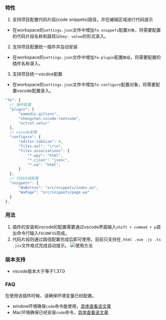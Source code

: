 ### 特性
1. 支持项目配置代码片段(code snippets)路径，并在编辑区域进行代码提示
- 在workspace的`settings.json`文件中增加`fe.snippets`配置`对象`，将需要配置的代码片段名称和路径以`key: value`的形式录入。

2. 支持项目配置统一插件并自动安装
- 在workspace的`settings.json`文件中增加`fe.plugin`配置`数组`，将需要配置的插件名称录入。

3. 支持项目统一vscdoe配置
- 在workspace的`settings.json`文件中增加`fe.configure`配置对象，将需要配置vscode配置录入。
```JavaScript
"fe": {
  // 插件配置
  "plugin": [
      "eamodio.gitlens",
      "shengchen.vscode-leetcode",
      "octref.vetur"
  ],
  // vscode配置
  "configure": {
      "editor.tabSize": 4,
      "files.eol": "\r\n",
      "files.associations": {
          "*.wpy": "html",
          "*.cjson": "jsonc",
          "*.wa": "html",
      }
  },
  // 代码片段配置
  "snippets": {
      "WaButton": "src/snippets/index.wa",
      "WaPage": "src/snippets/page.wa"
  }
},
```

### 用法
1. 插件的安装和vscode的配置需要通过vscode界面输入`shift + commad + p`调出命令行输入`FECONFIG`完成。
2. 代码片段则通过路径配置完成后即可使用，目前只支持在`.html .vue .js .ts .jsx`文件格式完成自动提示。
![使用方法](image/demo.gif)

### 版本支持
- vscode版本大于等于1.37.0

### FAQ
在使用该插件时候，请确保环境变量已经配置。
- window环境确保`code`命令能使用，[具体查看该文章](https://code.visualstudio.com/docs/editor/command-line)
- Mac环境确保已经安装`code`命令，[具体查看该文章](https://code.visualstudio.com/docs/setup/mac)
